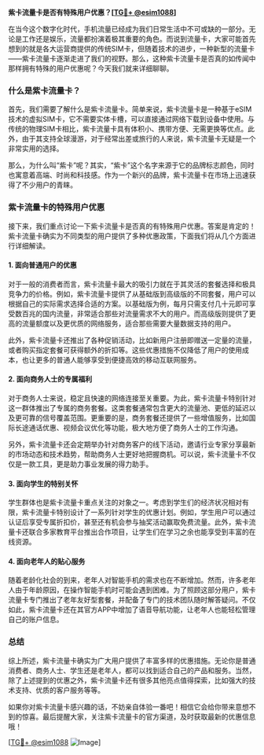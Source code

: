 **紫卡流量卡是否有特殊用户优惠？[[TG💪+ @esim1088](https://t.me/s/esim1088)]**

在当今这个数字化时代，手机流量已经成为我们日常生活中不可或缺的一部分。无论是工作还是娱乐，流量都扮演着极其重要的角色。而说到流量卡，大家可能首先想到的就是各大运营商提供的传统SIM卡，但随着技术的进步，一种新型的流量卡——紫卡流量卡逐渐走进了我们的视野。那么，这种紫卡流量卡是否真的如传闻中那样拥有特殊的用户优惠呢？今天我们就来详细聊聊。

### 什么是紫卡流量卡？

首先，我们需要了解什么是紫卡流量卡。简单来说，紫卡流量卡是一种基于eSIM技术的虚拟SIM卡，它不需要实体卡槽，可以直接通过网络下载到设备中使用。与传统的物理SIM卡相比，紫卡流量卡具有体积小、携带方便、无需更换等优点。此外，由于其支持全球漫游，对于经常出差或旅行的人来说，紫卡流量卡无疑是一个非常实用的选择。

那么，为什么叫“紫卡”呢？其实，“紫卡”这个名字来源于它的品牌标志颜色，同时也寓意着高端、时尚和科技感。作为一个新兴的品牌，紫卡流量卡在市场上迅速获得了不少用户的青睐。

### 紫卡流量卡的特殊用户优惠

接下来，我们重点讨论一下紫卡流量卡是否真的有特殊用户优惠。答案是肯定的！紫卡流量卡确实为不同类型的用户提供了多种优惠政策，下面我们将从几个方面进行详细解读。

#### 1. 面向普通用户的优惠

对于一般的消费者而言，紫卡流量卡最大的吸引力就在于其灵活的套餐选择和极具竞争力的价格。例如，紫卡流量卡提供了从基础版到高级版的不同套餐，用户可以根据自己的实际需求选择合适的方案。以基础版为例，每月只需支付几十元即可享受数百兆的国内流量，非常适合那些对流量需求不大的用户。而高级版则提供了更高的流量额度以及更优质的网络服务，适合那些需要大量数据支持的用户。

此外，紫卡流量卡还推出了各种促销活动，比如新用户注册即赠送一定量的流量，或者购买指定套餐可获得额外的折扣等。这些优惠措施不仅降低了用户的使用成本，也让更多的普通人能够享受到便捷高效的移动互联网服务。

#### 2. 面向商务人士的专属福利

对于商务人士来说，稳定且快速的网络连接至关重要。为此，紫卡流量卡特别针对这一群体推出了专属的商务套餐。这类套餐通常包含更大的流量池、更低的延迟以及更可靠的信号覆盖范围。更重要的是，商务套餐还提供了一些增值服务，比如国际长途通话优惠、视频会议优化等功能，极大地方便了商务人士的工作沟通。

另外，紫卡流量卡还会定期举办针对商务客户的线下活动，邀请行业专家分享最新的市场动态和技术趋势，帮助商务人士更好地把握商机。可以说，紫卡流量卡不仅仅是一款工具，更是助力事业发展的得力助手。

#### 3. 面向学生的特别关怀

学生群体也是紫卡流量卡重点关注的对象之一。考虑到学生们的经济状况相对有限，紫卡流量卡特别设计了一系列针对学生的优惠计划。例如，学生用户可以通过认证后享受专属折扣价，甚至还有机会参与抽奖活动赢取免费流量。此外，紫卡流量卡还联合多家教育平台推出合作项目，让学生们在学习之余也能享受到丰富的在线资源。

#### 4. 面向老年人的贴心服务

随着老龄化社会的到来，老年人对智能手机的需求也在不断增加。然而，许多老年人由于年龄原因，在操作智能手机时可能会遇到困难。为了照顾这部分用户，紫卡流量卡专门推出了老年友好型套餐，并配备了专门的技术团队随时解答疑问。不仅如此，紫卡流量卡还在其官方APP中增加了语音导航功能，让老年人也能轻松管理自己的账户信息。

### 总结

综上所述，紫卡流量卡确实为广大用户提供了丰富多样的优惠措施。无论你是普通消费者、商务人士、学生还是老年人，都可以找到适合自己的产品和服务。当然，除了上述提到的优惠之外，紫卡流量卡还有很多其他亮点值得探索，比如强大的技术支持、优质的客户服务等等。

如果你对紫卡流量卡感兴趣的话，不妨亲自体验一番吧！相信它会给你带来意想不到的惊喜。最后提醒大家，关注紫卡流量卡的官方渠道，及时获取最新的优惠信息哦！

[[TG💪+ @esim1088](https://t.me/s/esim1088) ![Image](https://i.postimg.cc/4NQfJmqS/Snipaste-2025-05-13-00-14-12.png)]